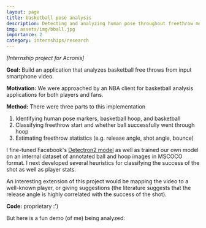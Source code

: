 ```yaml
---
layout: page
title: basketball pose analysis
description: Detecting and analyzing human pose throughout freethrow motion
img: assets/img/bball.jpg
importance: 2
category: internships/research
---
```

*[Internship project for Acronis]*

**Goal:** Build an application that analyzes basketball free throws from input smartphone video. 

**Motivation:** We were approached by an NBA client for basketball analysis applications for both players and fans.

**Method:** There were three parts to this implementation
1. Identifying human pose markers, basketball hoop, and basketball
2. Classifying freethrow start and whether ball successfully went through hoop
3. Estimating freethrow statistics (e.g. release angle, shot angle, bounce)

I fine-tuned Facebook's <a href="https://github.com/facebookresearch/detectron2">Detectron2 model</a> as well as trained our own model on an internal dataset of annotated ball and hoop images in MSCOCO format. I next developed several heuristics for classifying the success of the shot as well as player stats.

An interesting extension of this project would be mapping the video to a well-known player, or giving suggestions (the literature suggests that the release angle is highly correlated with the success of the shot).

**Code:** proprietary :')

But here is a fun demo (of me) being analyzed:
